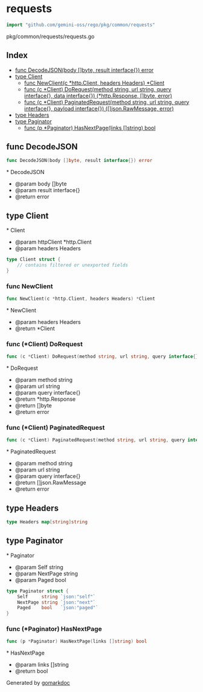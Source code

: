 <!-- Code generated by gomarkdoc. DO NOT EDIT -->

# requests

```go
import "github.com/gemini-oss/rego/pkg/common/requests"
```

pkg/common/requests/requests.go

## Index

- [func DecodeJSON\(body \[\]byte, result interface\{\}\) error](<#DecodeJSON>)
- [type Client](<#Client>)
  - [func NewClient\(c \*http.Client, headers Headers\) \*Client](<#NewClient>)
  - [func \(c \*Client\) DoRequest\(method string, url string, query interface\{\}, data interface\{\}\) \(\*http.Response, \[\]byte, error\)](<#Client.DoRequest>)
  - [func \(c \*Client\) PaginatedRequest\(method string, url string, query interface\{\}, payload interface\{\}\) \(\[\]json.RawMessage, error\)](<#Client.PaginatedRequest>)
- [type Headers](<#Headers>)
- [type Paginator](<#Paginator>)
  - [func \(p \*Paginator\) HasNextPage\(links \[\]string\) bool](<#Paginator.HasNextPage>)


<a name="DecodeJSON"></a>
## func DecodeJSON

```go
func DecodeJSON(body []byte, result interface{}) error
```

\* DecodeJSON

- @param body \[\]byte
- @param result interface\{\}
- @return error

<a name="Client"></a>
## type Client

\* Client

- @param httpClient \*http.Client
- @param headers Headers

```go
type Client struct {
    // contains filtered or unexported fields
}
```

<a name="NewClient"></a>
### func NewClient

```go
func NewClient(c *http.Client, headers Headers) *Client
```

\* NewClient

- @param headers Headers
- @return \*Client

<a name="Client.DoRequest"></a>
### func \(\*Client\) DoRequest

```go
func (c *Client) DoRequest(method string, url string, query interface{}, data interface{}) (*http.Response, []byte, error)
```

\* DoRequest

- @param method string
- @param url string
- @param query interface\{\}
- @return \*http.Response
- @return \[\]byte
- @return error

<a name="Client.PaginatedRequest"></a>
### func \(\*Client\) PaginatedRequest

```go
func (c *Client) PaginatedRequest(method string, url string, query interface{}, payload interface{}) ([]json.RawMessage, error)
```

\* PaginatedRequest

- @param method string
- @param url string
- @param query interface\{\}
- @return \[\]json.RawMessage
- @return error

<a name="Headers"></a>
## type Headers



```go
type Headers map[string]string
```

<a name="Paginator"></a>
## type Paginator

\* Paginator

- @param Self string
- @param NextPage string
- @param Paged bool

```go
type Paginator struct {
    Self     string `json:"self"`
    NextPage string `json:"next"`
    Paged    bool   `json:"paged"`
}
```

<a name="Paginator.HasNextPage"></a>
### func \(\*Paginator\) HasNextPage

```go
func (p *Paginator) HasNextPage(links []string) bool
```

\* HasNextPage

- @param links \[\]string
- @return bool

Generated by [gomarkdoc](<https://github.com/princjef/gomarkdoc>)
